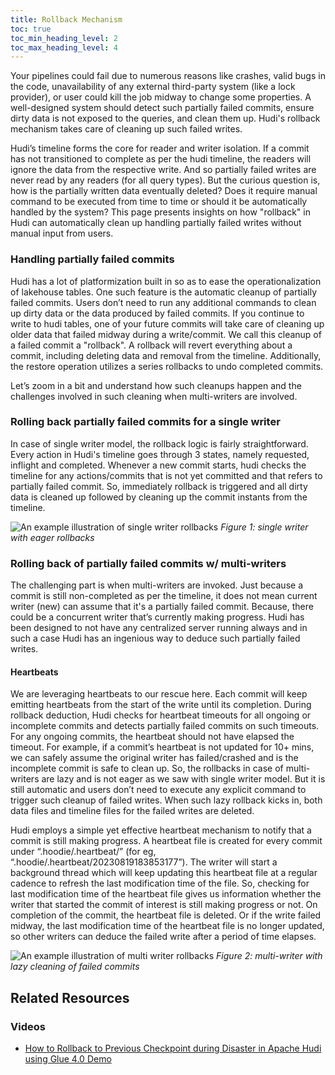 ```yaml
---
title: Rollback Mechanism
toc: true
toc_min_heading_level: 2
toc_max_heading_level: 4
---
```


Your pipelines could fail due to numerous reasons like crashes, valid bugs in the code, unavailability of any external 
third-party system (like a lock provider), or user could kill the job midway to change some properties. A well-designed 
system should detect such partially failed commits, ensure dirty data is not exposed to the queries, and clean them up.
Hudi's rollback mechanism takes care of cleaning up such failed writes. 

Hudi’s timeline forms the core for reader and writer isolation. If a commit has not transitioned to complete as per the
hudi timeline, the readers will ignore the data from the respective write. And so partially failed writes are never read
by any readers (for all query types). But the curious question is, how is the partially written data eventually deleted? 
Does it require manual command to be executed from time to time or should it be automatically handled by the system? This
page presents insights on how "rollback" in Hudi can automatically clean up handling partially failed writes without 
manual input from users.

### Handling partially failed commits
Hudi has a lot of platformization built in so as to ease the operationalization of lakehouse tables. One such feature 
is the automatic cleanup of partially failed commits. Users don’t need to run any additional commands to clean up dirty 
data or the data produced by failed commits. If you continue to write to hudi tables, one of your future commits will 
take care of cleaning up older data that failed midway during a write/commit. We call this cleanup of a failed commit a 
"rollback". A rollback will revert everything about a commit, including deleting data and removal from the timeline. 
Additionally, the restore operation utilizes a series rollbacks to undo completed commits.

Let’s zoom in a bit and understand how such cleanups happen and the challenges involved in such cleaning when 
multi-writers are involved.

### Rolling back partially failed commits for a single writer
In case of single writer model, the rollback logic is fairly straightforward. Every action in Hudi's timeline goes 
through 3 states, namely requested, inflight and completed. Whenever a new commit starts, hudi checks the timeline 
for any actions/commits that is not yet committed and that refers to partially failed commit. So, immediately rollback 
is triggered and all dirty data is cleaned up followed by cleaning up the commit instants from the timeline.


![An example illustration of single writer rollbacks](/assets/images/blog/rollbacks/Rollback_1.pn)
_Figure 1: single writer with eager rollbacks_


### Rolling back of partially failed commits w/ multi-writers
The challenging part is when multi-writers are invoked. Just because a commit is still non-completed as per the 
timeline, it does not mean current writer (new) can assume that it's a partially failed commit. Because, there could be 
a concurrent writer that’s currently making progress. Hudi has been designed to not have any centralized server 
running always and in such a case Hudi has an ingenious way to deduce such partially failed writes.

#### Heartbeats
We are leveraging heartbeats to our rescue here. Each commit will keep emitting heartbeats from the start of the 
write until its completion. During rollback deduction, Hudi checks for heartbeat timeouts for all ongoing or incomplete 
commits and detects partially failed commits on such timeouts. For any ongoing commits, the heartbeat should not 
have elapsed the timeout. For example, if a commit’s heartbeat is not updated for 10+ mins, we can safely assume the 
original writer has failed/crashed and is the incomplete commit is safe to clean up. So, the rollbacks in case of 
multi-writers are lazy and is not eager as we saw with single writer model. But it is still automatic and users don’t 
need to execute any explicit command to trigger such cleanup of failed writes. When such lazy rollback kicks in, both 
data files and timeline files for the failed writes are deleted.

Hudi employs a simple yet effective heartbeat mechanism to notify that a commit is still making progress. A heartbeat 
file is created for every commit under “.hoodie/.heartbeat/” (for eg, “.hoodie/.heartbeat/20230819183853177”). 
The writer will start a background thread which will keep updating this heartbeat file at a regular cadence to refresh
the last modification time of the file. So, checking for last modification time of the heartbeat file gives us 
information whether the writer that started the commit of interest is still making progress or not. On completion of 
the commit, the heartbeat file is deleted. Or if the write failed midway, the last modification time of the heartbeat 
file is no longer updated, so other writers can deduce the failed write after a period of time elapses.

![An example illustration of multi writer rollbacks](/assets/images/blog/rollbacks/rollback2_new.png)
_Figure 2: multi-writer with lazy cleaning of failed commits_

## Related Resources
<h3>Videos</h3>

* [How to Rollback to Previous Checkpoint during Disaster in Apache Hudi using Glue 4.0 Demo](https://www.youtube.com/watch?v=Vi25q4vzogs)